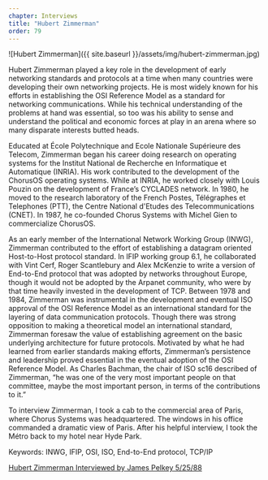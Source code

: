 ```yaml
---
chapter: Interviews
title: "Hubert Zimmerman"
order: 79
---
```


![Hubert Zimmerman]({{ site.baseurl }}/assets/img/hubert-zimmerman.jpg)

Hubert Zimmerman played a key role in the development of early networking standards and protocols at a time when many countries were developing their own networking projects. He is most widely known for his efforts in establishing the OSI Reference Model as a standard for networking communications. While his technical understanding of the problems at hand was essential, so too was his ability to sense and understand the political and economic forces at play in an arena where so many disparate interests butted heads.

Educated at École Polytechnique and Ecole Nationale Supérieure des Telecom, Zimmerman began his career doing research on operating systems for the Institut National de Recherche en Informatique et Automatique (INRIA). His work contributed to the development of the ChorusOS operating systems. While at INRIA, he worked closely with Louis Pouzin on the development of France’s CYCLADES network. In 1980, he moved to the research laboratory of the French Postes, Télégraphes et Telephones (PTT), the Centre National d'Etudes des Telecommunications (CNET). In 1987, he co-founded Chorus Systems with Michel Gien to commercialize ChorusOS.

As an early member of the International Network Working Group (INWG), Zimmerman contributed to the effort of establishing a datagram oriented Host-to-Host protocol standard. In IFIP working group 6.1, he collaborated with Vint Cerf, Roger Scantlebury and Alex McKenzie to write a version of End-to-End protocol that was adopted by networks throughout Europe, though it would not be adopted by the Arpanet community, who were by that time heavily invested in the development of TCP. Between 1978 and 1984, Zimmerman was instrumental in the development and eventual ISO approval of the OSI Reference Model as an international standard for the layering of data communication protocols. Though there was strong opposition to making a theoretical model an international standard, Zimmerman foresaw the value of establishing agreement on the basic underlying architecture for future protocols. Motivated by what he had learned from earlier standards making efforts, Zimmerman’s persistence and leadership proved essential in the eventual adoption of the OSI Reference Model. As Charles Bachman, the chair of ISO sc16 described of Zimmerman, “he was one of the very most important people on that committee, maybe the most important person, in terms of the contributions to it.”

To interview Zimmerman, I took a cab to the commercial area of Paris, where Chorus Systems was headquartered. The windows in his office commanded a dramatic view of Paris. After his helpful interview, I took the Métro back to my hotel near Hyde Park.

Keywords: INWG, IFIP, OSI, ISO, End-to-End protocol, TCP/IP

[Hubert Zimmerman Interviewed by James Pelkey 5/25/88](https://archive.computerhistory.org/resources/access/text/2018/01/102738698-05-01-acc.pdf)
